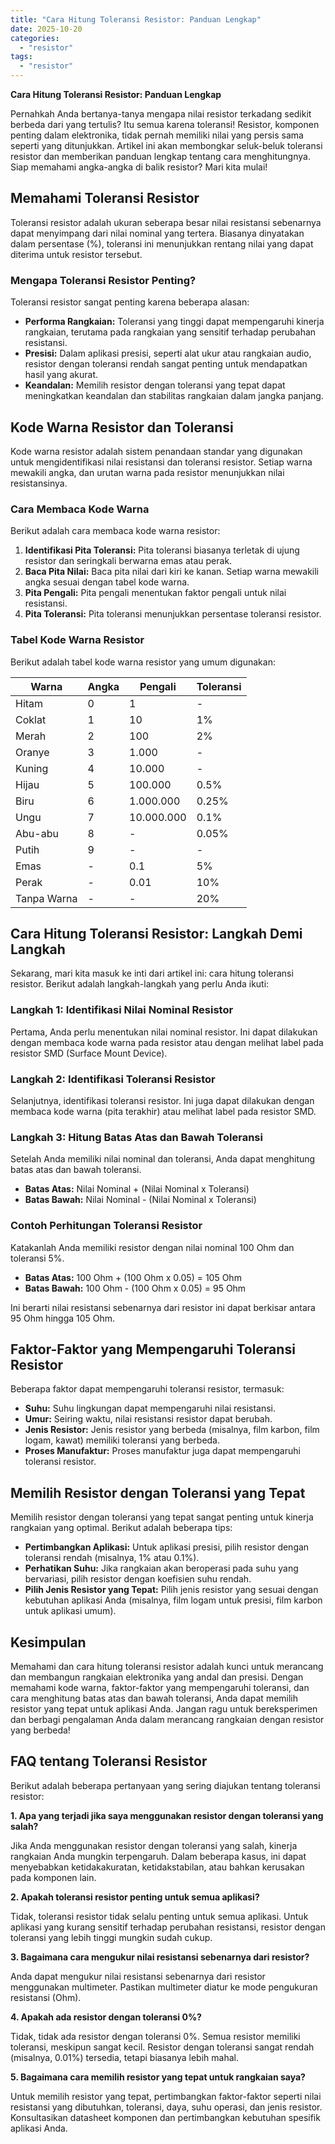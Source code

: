 ```yaml
---
title: "Cara Hitung Toleransi Resistor: Panduan Lengkap"
date: 2025-10-20
categories: 
  - "resistor"
tags: 
  - "resistor"
---
```


**Cara Hitung Toleransi Resistor: Panduan Lengkap**

Pernahkah Anda bertanya-tanya mengapa nilai resistor terkadang sedikit berbeda dari yang tertulis? Itu semua karena toleransi! Resistor, komponen penting dalam elektronika, tidak pernah memiliki nilai yang persis sama seperti yang ditunjukkan. Artikel ini akan membongkar seluk-beluk toleransi resistor dan memberikan panduan lengkap tentang cara menghitungnya. Siap memahami angka-angka di balik resistor? Mari kita mulai!

## Memahami Toleransi Resistor

Toleransi resistor adalah ukuran seberapa besar nilai resistansi sebenarnya dapat menyimpang dari nilai nominal yang tertera. Biasanya dinyatakan dalam persentase (%), toleransi ini menunjukkan rentang nilai yang dapat diterima untuk resistor tersebut.

### Mengapa Toleransi Resistor Penting?

Toleransi resistor sangat penting karena beberapa alasan:

- **Performa Rangkaian:** Toleransi yang tinggi dapat mempengaruhi kinerja rangkaian, terutama pada rangkaian yang sensitif terhadap perubahan resistansi.
- **Presisi:** Dalam aplikasi presisi, seperti alat ukur atau rangkaian audio, resistor dengan toleransi rendah sangat penting untuk mendapatkan hasil yang akurat.
- **Keandalan:** Memilih resistor dengan toleransi yang tepat dapat meningkatkan keandalan dan stabilitas rangkaian dalam jangka panjang.

## Kode Warna Resistor dan Toleransi

Kode warna resistor adalah sistem penandaan standar yang digunakan untuk mengidentifikasi nilai resistansi dan toleransi resistor. Setiap warna mewakili angka, dan urutan warna pada resistor menunjukkan nilai resistansinya.

### Cara Membaca Kode Warna

Berikut adalah cara membaca kode warna resistor:

1. **Identifikasi Pita Toleransi:** Pita toleransi biasanya terletak di ujung resistor dan seringkali berwarna emas atau perak.
2. **Baca Pita Nilai:** Baca pita nilai dari kiri ke kanan. Setiap warna mewakili angka sesuai dengan tabel kode warna.
3. **Pita Pengali:** Pita pengali menentukan faktor pengali untuk nilai resistansi.
4. **Pita Toleransi:** Pita toleransi menunjukkan persentase toleransi resistor.

### Tabel Kode Warna Resistor

Berikut adalah tabel kode warna resistor yang umum digunakan:

| Warna | Angka | Pengali | Toleransi |
| --- | --- | --- | --- |
| Hitam | 0 | 1 | \- |
| Coklat | 1 | 10 | 1% |
| Merah | 2 | 100 | 2% |
| Oranye | 3 | 1.000 | \- |
| Kuning | 4 | 10.000 | \- |
| Hijau | 5 | 100.000 | 0.5% |
| Biru | 6 | 1.000.000 | 0.25% |
| Ungu | 7 | 10.000.000 | 0.1% |
| Abu-abu | 8 | \- | 0.05% |
| Putih | 9 | \- | \- |
| Emas | \- | 0.1 | 5% |
| Perak | \- | 0.01 | 10% |
| Tanpa Warna | \- | \- | 20% |

## Cara Hitung Toleransi Resistor: Langkah Demi Langkah

Sekarang, mari kita masuk ke inti dari artikel ini: cara hitung toleransi resistor. Berikut adalah langkah-langkah yang perlu Anda ikuti:

### Langkah 1: Identifikasi Nilai Nominal Resistor

Pertama, Anda perlu menentukan nilai nominal resistor. Ini dapat dilakukan dengan membaca kode warna pada resistor atau dengan melihat label pada resistor SMD (Surface Mount Device).

### Langkah 2: Identifikasi Toleransi Resistor

Selanjutnya, identifikasi toleransi resistor. Ini juga dapat dilakukan dengan membaca kode warna (pita terakhir) atau melihat label pada resistor SMD.

### Langkah 3: Hitung Batas Atas dan Bawah Toleransi

Setelah Anda memiliki nilai nominal dan toleransi, Anda dapat menghitung batas atas dan bawah toleransi.

- **Batas Atas:** Nilai Nominal + (Nilai Nominal x Toleransi)
- **Batas Bawah:** Nilai Nominal - (Nilai Nominal x Toleransi)

### Contoh Perhitungan Toleransi Resistor

Katakanlah Anda memiliki resistor dengan nilai nominal 100 Ohm dan toleransi 5%.

- **Batas Atas:** 100 Ohm + (100 Ohm x 0.05) = 105 Ohm
- **Batas Bawah:** 100 Ohm - (100 Ohm x 0.05) = 95 Ohm

Ini berarti nilai resistansi sebenarnya dari resistor ini dapat berkisar antara 95 Ohm hingga 105 Ohm.

## Faktor-Faktor yang Mempengaruhi Toleransi Resistor

Beberapa faktor dapat mempengaruhi toleransi resistor, termasuk:

- **Suhu:** Suhu lingkungan dapat mempengaruhi nilai resistansi.
- **Umur:** Seiring waktu, nilai resistansi resistor dapat berubah.
- **Jenis Resistor:** Jenis resistor yang berbeda (misalnya, film karbon, film logam, kawat) memiliki toleransi yang berbeda.
- **Proses Manufaktur:** Proses manufaktur juga dapat mempengaruhi toleransi resistor.

## Memilih Resistor dengan Toleransi yang Tepat

Memilih resistor dengan toleransi yang tepat sangat penting untuk kinerja rangkaian yang optimal. Berikut adalah beberapa tips:

- **Pertimbangkan Aplikasi:** Untuk aplikasi presisi, pilih resistor dengan toleransi rendah (misalnya, 1% atau 0.1%).
- **Perhatikan Suhu:** Jika rangkaian akan beroperasi pada suhu yang bervariasi, pilih resistor dengan koefisien suhu rendah.
- **Pilih Jenis Resistor yang Tepat:** Pilih jenis resistor yang sesuai dengan kebutuhan aplikasi Anda (misalnya, film logam untuk presisi, film karbon untuk aplikasi umum).

## Kesimpulan

Memahami dan cara hitung toleransi resistor adalah kunci untuk merancang dan membangun rangkaian elektronika yang andal dan presisi. Dengan memahami kode warna, faktor-faktor yang mempengaruhi toleransi, dan cara menghitung batas atas dan bawah toleransi, Anda dapat memilih resistor yang tepat untuk aplikasi Anda. Jangan ragu untuk bereksperimen dan berbagi pengalaman Anda dalam merancang rangkaian dengan resistor yang berbeda!

## FAQ tentang Toleransi Resistor

Berikut adalah beberapa pertanyaan yang sering diajukan tentang toleransi resistor:

**1\. Apa yang terjadi jika saya menggunakan resistor dengan toleransi yang salah?**

Jika Anda menggunakan resistor dengan toleransi yang salah, kinerja rangkaian Anda mungkin terpengaruh. Dalam beberapa kasus, ini dapat menyebabkan ketidakakuratan, ketidakstabilan, atau bahkan kerusakan pada komponen lain.

**2\. Apakah toleransi resistor penting untuk semua aplikasi?**

Tidak, toleransi resistor tidak selalu penting untuk semua aplikasi. Untuk aplikasi yang kurang sensitif terhadap perubahan resistansi, resistor dengan toleransi yang lebih tinggi mungkin sudah cukup.

**3\. Bagaimana cara mengukur nilai resistansi sebenarnya dari resistor?**

Anda dapat mengukur nilai resistansi sebenarnya dari resistor menggunakan multimeter. Pastikan multimeter diatur ke mode pengukuran resistansi (Ohm).

**4\. Apakah ada resistor dengan toleransi 0%?**

Tidak, tidak ada resistor dengan toleransi 0%. Semua resistor memiliki toleransi, meskipun sangat kecil. Resistor dengan toleransi sangat rendah (misalnya, 0.01%) tersedia, tetapi biasanya lebih mahal.

**5\. Bagaimana cara memilih resistor yang tepat untuk rangkaian saya?**

Untuk memilih resistor yang tepat, pertimbangkan faktor-faktor seperti nilai resistansi yang dibutuhkan, toleransi, daya, suhu operasi, dan jenis resistor. Konsultasikan datasheet komponen dan pertimbangkan kebutuhan spesifik aplikasi Anda.
